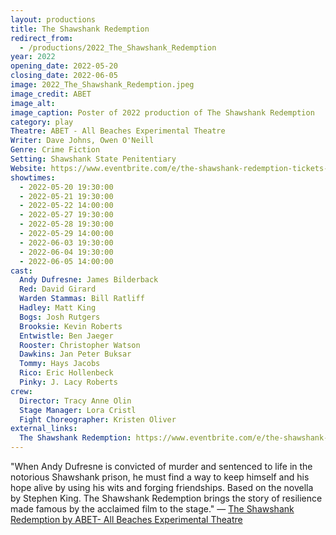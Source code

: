 ```yaml
---
layout: productions
title: The Shawshank Redemption
redirect_from:
  - /productions/2022_The_Shawshank_Redemption
year: 2022
opening_date: 2022-05-20
closing_date: 2022-06-05
image: 2022_The_Shawshank_Redemption.jpeg
image_credit: ABET
image_alt:
image_caption: Poster of 2022 production of The Shawshank Redemption
category: play
Theatre: ABET - All Beaches Experimental Theatre
Writer: Dave Johns, Owen O'Neill
Genre: Crime Fiction
Setting: Shawshank State Penitentiary
Website: https://www.eventbrite.com/e/the-shawshank-redemption-tickets-169122663439?aff=erelexpmlt
showtimes: 
  - 2022-05-20 19:30:00
  - 2022-05-21 19:30:00
  - 2022-05-22 14:00:00
  - 2022-05-27 19:30:00
  - 2022-05-28 19:30:00
  - 2022-05-29 14:00:00
  - 2022-06-03 19:30:00
  - 2022-06-04 19:30:00
  - 2022-06-05 14:00:00
cast:
  Andy Dufresne: James Bilderback
  Red: David Girard
  Warden Stammas: Bill Ratliff
  Hadley: Matt King
  Bogs: Josh Rutgers
  Brooksie: Kevin Roberts
  Entwistle: Ben Jaeger
  Rooster: Christopher Watson
  Dawkins: Jan Peter Buksar
  Tommy: Hays Jacobs
  Rico: Eric Hollenbeck
  Pinky: J. Lacy Roberts
crew:
  Director: Tracy Anne Olin
  Stage Manager: Lora Cristl
  Fight Choreographer: Kristen Oliver
external_links:
  The Shawshank Redemption: https://www.eventbrite.com/e/the-shawshank-redemption-tickets-169122663439
---
```

"When Andy Dufresne is convicted of murder and sentenced to life in the notorious Shawshank prison, he must find a way to keep himself and his hope alive by using his wits and forging friendships. Based on the novella by Stephen King. The Shawshank Redemption brings the story of resilience made famous by the acclaimed film to the stage." — [The Shawshank Redemption by ABET- All Beaches Experimental Theatre](https://www.eventbrite.com/e/the-shawshank-redemption-tickets-169122663439)
